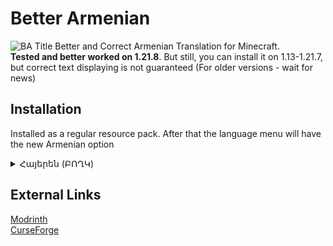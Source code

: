 # Better Armenian
![BA Title](https://cdn.modrinth.com/data/cached_images/56c233ecf6c994fdb09f89e34629e472037b5845.png)
Better and Correct Armenian Translation for Minecraft.  
**Tested and better worked on 1.21.8**. But still, you can install it on 1.13-1.21.7, but correct text displaying is not guaranteed (For older versions - wait for news)

## Installation
Installed as a regular resource pack. After that the language menu will have the new Armenian option
<details>
<summary>Հայերեն (ԲՈՂԿ)</summary>

![New Language Option In Menu](https://cdn.modrinth.com/data/cached_images/1b785f8b12457e086119c4d4cd77f3bdaef39629.jpeg)

</details>

## External Links
[Modrinth](https://modrinth.com/resourcepack/armenian)  
[CurseForge](https://www.curseforge.com/minecraft/texture-packs/better-armenian)
